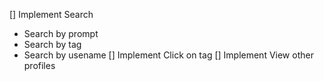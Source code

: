 [] Implement Search
  - Search by prompt
  - Search by tag
  - Search by usename
[] Implement Click on tag
[] Implement View other profiles